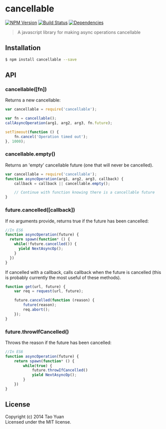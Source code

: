 cancellable
===========

[![NPM Version](https://img.shields.io/npm/v/cancellable.svg?style=flat)](https://www.npmjs.org/package/cancellable)
[![Build Status](http://img.shields.io/travis/taoyuan/cancellable.svg?style=flat)](https://travis-ci.org/taoyuan/cancellable)
[![Dependencies](https://img.shields.io/david/taoyuan/cancellable.svg?style=flat)](https://david-dm.org/taoyuan/cancellable)

> A javascript library for making async operations cancellable

## Installation

```bash
$ npm install cancellable --save
```

## API

### cancellable([fn])

Returns a new cancellable:

```js
var cancellable = require('cancellable');

var fn = cancellable();
callAsyncOperation(arg1, arg2, arg3, fn.future);

setTimeout(function () {
    fn.cancel('Operation timed out');
}, 1000);
```

### cancellable.empty()

Returns an 'empty' cancellable future (one that will never be cancelled).

```js
var cancellable = require('cancellable');
function asyncOperation(arg1, arg2, arg3, callback) {
    callback = callback || cancellable.empty();

    // Continue with function knowing there is a cancellable future
}
```

### future.cancelled([callback])

If no arguments provide, returns true if the future has been cancelled:

```js
//In ES6
function asyncOperation(future) {
  return spawn(function* () {
    while(!future.cancelled()) {
      yield NextAsyncOp();
    }
  })
}
```

If cancelled with a callback, calls callback when the future is cancelled 
(this is probably currently the most useful of these methods).

```javascript
function get(url, future) {
    var req = request(url, future);

    future.cancelled(function (reason) {
        future(reason);
        req.abort();
    });
}
```

### future.throwIfCancelled()

Throws the reason if the future has been cancelled:

```javascript
//In ES6
function asyncOperation(future) {
    return spawn(function* () {
        while(true) {
            future.throwIfCancelled()
            yield NextAsyncOp();
        }
    })
}
```

## License

Copyright (c) 2014 Tao Yuan  
Licensed under the MIT license.
